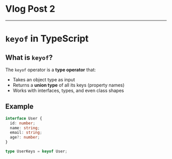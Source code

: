 #  Vlog Post 2
---

# `keyof` in TypeScript

## What is `keyof`?

The `keyof` operator is a **type operator** that:
- Takes an object type as input
- Returns a **union type** of all its keys (property names)
- Works with interfaces, types, and even class shapes

## Example

```typescript
interface User {
  id: number;
  name: string;
  email: string;
  age?: number;  
}

type UserKeys = keyof User;

